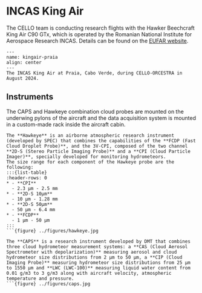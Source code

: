 # INCAS King Air

The CELLO team is conducting research flights with the Hawker Beechcraft King Air C90 GTx, which is operated by the Romanian National Institute for Aerospace Research INCAS. Details can be found on the [EUFAR website](https://www.eufar.net/aircrafts/86/details/).

```{figure} ../figures/kingair_rainbow.jpg
---
name: kingair-praia
align: center
---
The INCAS King Air at Praia, Cabo Verde, during CELLO-ORCESTRA in August 2024.
```

## Instruments

The CAPS and Hawkeye combination cloud probes are mounted on the underwing pylons of the aircraft and the data acquisition system is mounted in a custom-made rack inside the aircraft cabin.

```{dropdown} SPEC Hawkeye
The **Hawkeye** is an airborne atmospheric research instrument (developed by SPEC) that combines the capabilities of the **FCDP (Fast Cloud Droplet Probe)**, and the 3V-CPI, composed of the two channel **2D-S (Stereo Particle Imaging Probe)** and a **CPI (Cloud Particle Imager)**, specially developed for monitoring hydrometeors. 
The size range for each component of the Hawkeye probe are the following:
:::{list-table}
:header-rows: 0
* - **CPI**
  - 2.3 μm - 2.5 mm
* - **2D-S 10μm**
  - 10 μm - 1.28 mm
* - **2D-S 50μm**
  - 50 μm - 6.4 mm
* - **FCDP**
  - 1 μm - 50 μm
:::
```{figure} ../figures/hawkeye.jpg

```

```{dropdown} DMT CAPS
The **CAPS** is a research instrument developed by DMT that combines three cloud hydrometeor measurement systems: a **CAS (Cloud Aerosol Spectrometer with depolarization)** measuring aerosol and cloud hydrometeor size distributions from 2 μm to 50 μm, a **CIP (Cloud Imaging Probe)** measuring hydrometeor size distributions from 25 μm to 1550 μm and **LWC (LWC-100)** measuring liquid water content from 0.01 g/m3 to 3 g/m3 along with aircraft velocity, atmospheric temperature and pressure.
```{figure} ../figures/caps.jpg

```


